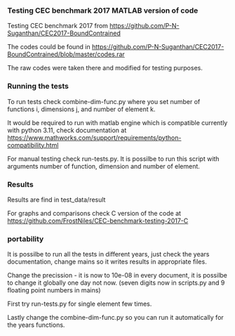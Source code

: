 ### Testing CEC benchmark 2017 MATLAB version of code 

Testing CEC benchmark 2017 from https://github.com/P-N-Suganthan/CEC2017-BoundContrained 

The codes could be found in https://github.com/P-N-Suganthan/CEC2017-BoundContrained/blob/master/codes.rar 

The raw codes were taken there and modified for testing purposes.

### Running the tests

To run tests check combine-dim-func.py where you set number of functions i, dimensions j, and number of element k.

It would be required to run with matlab engine which is compatible currently with python 3.11, check documentation at https://www.mathworks.com/support/requirements/python-compatibility.html

For manual testing check run-tests.py. It is possilbe to run this script with arguments number of function, dimension and number of element.

### Results

Results are find in test_data/result

For graphs and comparisons check C version of the code at https://github.com/FrostNiles/CEC-benchmark-testing-2017-C

### portability

It is possilbe to run all the tests in different years, just check the years documentation, change mains so it writes results in appropriate files.

Change the precission - it is now to 10e-08 in every document, it is possilbe to change it globally one day not now. (seven digits now in scripts.py and 9 floating point numbers in mains)

First try run-tests.py for single element few times.

Lastly change the combine-dim-func.py so you can run it automatically for the years functions.

